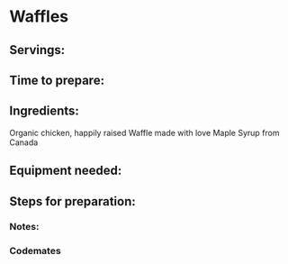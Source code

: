 # Waffles

## Servings: 

## Time to prepare:

## Ingredients:
Organic chicken, happily raised
Waffle made with love
Maple Syrup from Canada

## Equipment needed:


## Steps for preparation:



### Notes:



### Codemates #
